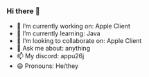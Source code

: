 ### Hi there 👋
- 🔭 I’m currently working on: Apple Client
- 🌱 I’m currently learning: Java
- 👯 I’m looking to collaborate on: Apple Client
- 💬 Ask me about: anything
- 📫 My discord: appu26j
- 😄 Pronouns: He/they
